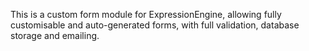 This is a custom form module for ExpressionEngine, allowing fully customisable and auto-generated forms, with full validation, database storage and emailing.